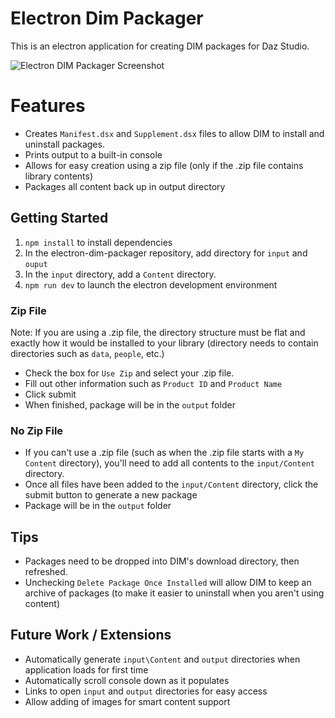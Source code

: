 # Electron Dim Packager

This is an electron application for creating DIM packages for Daz Studio.

![Electron DIM Packager Screenshot](https://i.imgur.com/Gt8xSX4.png)

# Features

- Creates `Manifest.dsx` and `Supplement.dsx` files to allow DIM to install and uninstall packages.
- Prints output to a built-in console
- Allows for easy creation using a zip file (only if the .zip file contains library contents)
- Packages all content back up in output directory

## Getting Started

1. `npm install` to install dependencies
2. In the electron-dim-packager repository, add directory for `input` and `ouput`
3. In the `input` directory, add a `Content` directory.
4. `npm run dev` to launch the electron development environment

### Zip File

Note: If you are using a .zip file, the directory structure must be flat and exactly how it would be installed to your library (directory needs to contain directories such as `data`, `people`, etc.)

- Check the box for `Use Zip` and select your .zip file.
- Fill out other information such as `Product ID` and `Product Name`
- Click submit
- When finished, package will be in the `output` folder

### No Zip File

- If you can't use a .zip file (such as when the .zip file starts with a `My Content` directory), you'll need to add all contents to the `input/Content` directory.
- Once all files have been added to the `input/Content` directory, click the submit button to generate a new package
- Package will be in the `output` folder

## Tips

- Packages need to be dropped into DIM's download directory, then refreshed.
- Unchecking `Delete Package Once Installed` will allow DIM to keep an archive of packages (to make it easier to uninstall when you aren't using content)

## Future Work / Extensions

- Automatically generate `input\Content` and `output` directories when application loads for first time
- Automatically scroll console down as it populates
- Links to open `input` and `output` directories for easy access
- Allow adding of images for smart content support
